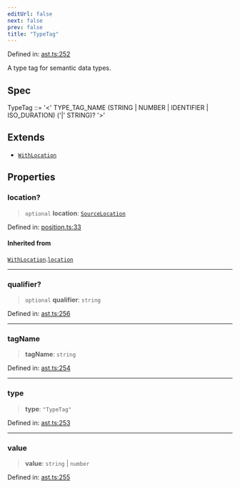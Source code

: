 ```yaml
---
editUrl: false
next: false
prev: false
title: "TypeTag"
---
```


Defined in: [ast.ts:252](https://github.com/rcs-agents/rcs-lang/blob/68cb652ba691370490e2f22c44219c82067584e3/packages/ast/src/ast.ts#L252)

A type tag for semantic data types.

## Spec

TypeTag ::= '<' TYPE_TAG_NAME (STRING | NUMBER | IDENTIFIER | ISO_DURATION) ('|' STRING)? '>'

## Extends

- [`WithLocation`](/api/ast/interfaces/withlocation/)

## Properties

### location?

> `optional` **location**: [`SourceLocation`](/api/ast/interfaces/sourcelocation/)

Defined in: [position.ts:33](https://github.com/rcs-agents/rcs-lang/blob/68cb652ba691370490e2f22c44219c82067584e3/packages/ast/src/position.ts#L33)

#### Inherited from

[`WithLocation`](/api/ast/interfaces/withlocation/).[`location`](/api/ast/interfaces/withlocation/#location)

***

### qualifier?

> `optional` **qualifier**: `string`

Defined in: [ast.ts:256](https://github.com/rcs-agents/rcs-lang/blob/68cb652ba691370490e2f22c44219c82067584e3/packages/ast/src/ast.ts#L256)

***

### tagName

> **tagName**: `string`

Defined in: [ast.ts:254](https://github.com/rcs-agents/rcs-lang/blob/68cb652ba691370490e2f22c44219c82067584e3/packages/ast/src/ast.ts#L254)

***

### type

> **type**: `"TypeTag"`

Defined in: [ast.ts:253](https://github.com/rcs-agents/rcs-lang/blob/68cb652ba691370490e2f22c44219c82067584e3/packages/ast/src/ast.ts#L253)

***

### value

> **value**: `string` \| `number`

Defined in: [ast.ts:255](https://github.com/rcs-agents/rcs-lang/blob/68cb652ba691370490e2f22c44219c82067584e3/packages/ast/src/ast.ts#L255)
